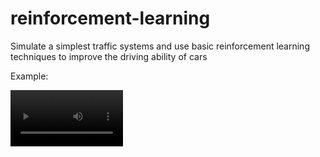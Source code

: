 # reinforcement-learning
Simulate a simplest traffic systems and use basic reinforcement learning techniques to improve the driving ability of cars

Example:

<video src="/video/display_demo.mp4" width="180">

How to run

```
git clone git@github.com:wa008/reinforcement-learning.git
cd ./reinforcement-learning
python3 src/run_this.py
```

Problem: tkinter can't support maps that have more than 20 row and columns in my person machine(Mac M1 mini), I don't know how to display bigger maps that have more rows and columns

I'm very grateful that if you have some suggestion, email: hzp1024@qq.com